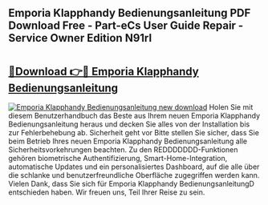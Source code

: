 ## Emporia Klapphandy Bedienungsanleitung PDF Download Free - Part-eCs User Guide Repair - Service Owner Edition N91rl

# <h2><a href="http://df5otu.blite.top/?on=Emporia+Klapphandy+Bedienungsanleitung">🔗Download 👉🔴 Emporia Klapphandy Bedienungsanleitung</a></h2>

[![Emporia Klapphandy Bedienungsanleitung new download](https://i.imgur.com/lujVjoI.png)](http://df5otu.blite.top/?on=Emporia+Klapphandy+Bedienungsanleitung)
Holen Sie mit diesem Benutzerhandbuch das Beste aus Ihrem neuen Emporia Klapphandy Bedienungsanleitung heraus und decken Sie alles von der Installation bis zur Fehlerbehebung ab. Sicherheit geht vor Bitte stellen Sie sicher, dass Sie beim Betrieb Ihres neuen Emporia Klapphandy Bedienungsanleitung alle Sicherheitsvorkehrungen beachten. Zu den REDDDDDDD-Funktionen gehören biometrische Authentifizierung, Smart-Home-Integration, automatische Updates und ein personalisiertes Dashboard, auf die alle über die schlanke und benutzerfreundliche Oberfläche zugegriffen werden kann. Vielen Dank, dass Sie sich für Emporia Klapphandy BedienungsanleitungD entschieden haben. Wir freuen uns, Teil Ihrer Reise zu sein.
